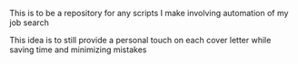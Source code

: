 This is to be a repository for any scripts I make involving automation of my job search

This idea is to still provide a personal touch on each cover letter while saving time and minimizing mistakes
